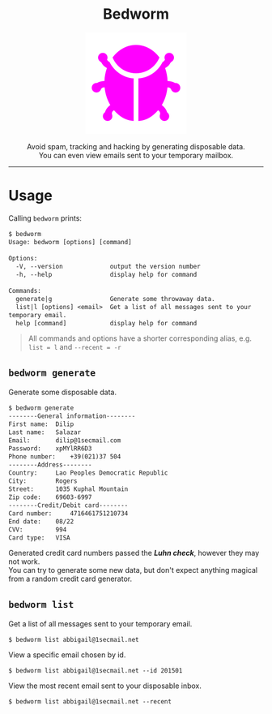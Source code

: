 <h1 align="center">Bedworm</h1>
<p align="center">
 <img src="./logo.svg" alt="logo" />
</p>
<p align="center">Avoid spam, tracking and hacking by generating disposable data.<br />You can even view emails sent to your temporary mailbox.</p>

---

# Usage

Calling `bedworm` prints:

```console
$ bedworm
Usage: bedworm [options] [command]

Options:
  -V, --version             output the version number
  -h, --help                display help for command

Commands:
  generate|g                Generate some throwaway data.
  list|l [options] <email>  Get a list of all messages sent to your temporary email.
  help [command]            display help for command
```

> All commands and options have a shorter corresponding alias, e.g. `list = l` and `--recent = -r`

## `bedworm generate`

Generate some disposable data.

```console
$ bedworm generate
--------General information--------
First name:	 Dilip
Last name:	 Salazar
Email:		 dilip@1secmail.com
Password:	 xpMYlRR6D3
Phone number:	 +39(021)37 504
--------Address--------
Country:	 Lao Peoples Democratic Republic
City:		 Rogers
Street:		 1035 Kuphal Mountain
Zip code:	 69603-6997
--------Credit/Debit card--------
Card number:	 4716461751210734
End date:	 08/22
CVV:		 994
Card type:	 VISA
```

Generated credit card numbers passed the **_Luhn check_**, however they may not work.<br /> You can try to generate some new data, but don't expect anything magical from a random credit card generator.

## `bedworm list`

Get a list of all messages sent to your temporary email.

```console
$ bedworm list abbigail@1secmail.net
```

View a specific email chosen by id.

```console
$ bedworm list abbigail@1secmail.net --id 201501
```

View the most recent email sent to your disposable inbox.

```console
$ bedworm list abbigail@1secmail.net --recent
```
